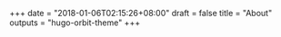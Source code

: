 +++
date = "2018-01-06T02:15:26+08:00"
draft = false
title = "About"
outputs = "hugo-orbit-theme"
+++
